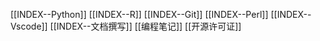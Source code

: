 [[INDEX--Python]]
[[INDEX--R]]
[[INDEX--Git]]
[[INDEX--Perl]]
[[INDEX--Vscode]]
[[INDEX--文档撰写]]
[[编程笔记]]
[[开源许可证]]